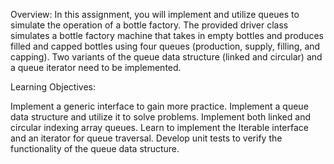 Overview:
In this assignment, you will implement and utilize queues to simulate the operation of a bottle factory. 
The provided driver class simulates a bottle factory machine that takes in empty bottles and produces filled and capped bottles
using four queues (production, supply, filling, and capping). Two variants of the queue data structure (linked and circular) 
and a queue iterator need to be implemented.

Learning Objectives:

Implement a generic interface to gain more practice.
Implement a queue data structure and utilize it to solve problems.
Implement both linked and circular indexing array queues.
Learn to implement the Iterable interface and an iterator for queue traversal.
Develop unit tests to verify the functionality of the queue data structure.
